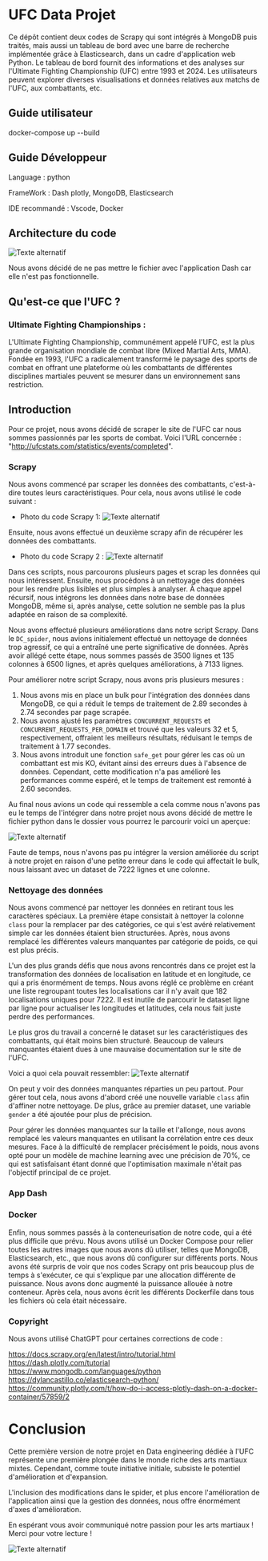 # UFC Data Projet 

Ce dépôt contient deux codes de Scrapy qui sont intégrés à MongoDB puis traités, mais aussi un tableau de bord avec une barre de recherche implémentée grâce à Elasticsearch, dans un cadre d'application web Python. Le tableau de bord fournit des informations et des analyses sur l'Ultimate Fighting Championship (UFC) entre 1993 et 2024. Les utilisateurs peuvent explorer diverses visualisations et données relatives aux matchs de l'UFC, aux combattants, etc.

## Guide utilisateur 
docker-compose up --build

## Guide Développeur 

Language : python

FrameWork : Dash plotly, MongoDB, Elasticsearch
 
IDE recommandé : Vscode, Docker 

## 	Architecture du code 
![Texte alternatif](image_rapport/architecture.png)

Nous avons décidé de ne pas mettre le fichier avec l'application Dash car elle n'est pas fonctionnelle.

## Qu'est-ce que l'UFC ?

### Ultimate Fighting Championships :

L'Ultimate Fighting Championship, communément appelé l'UFC, est la plus grande organisation mondiale de combat libre (Mixed Martial Arts, MMA). Fondée en 1993, l'UFC a radicalement transformé le paysage des sports de combat en offrant une plateforme où les combattants de différentes disciplines martiales peuvent se mesurer dans un environnement sans restriction.

## Introduction
Pour ce projet, nous avons décidé de scraper le site de l'UFC car nous sommes passionnés par les sports de combat. Voici l'URL concernée : 
"http://ufcstats.com/statistics/events/completed".

### Scrapy

Nous avons commencé par scraper les données des combattants, c'est-à-dire toutes leurs caractéristiques. Pour cela, nous avons utilisé le code suivant :

- Photo du code Scrapy 1:
![Texte alternatif](image_rapport/scrapyf.png)

Ensuite, nous avons effectué un deuxième scrapy afin de récupérer les données des combattants.
- Photo du code Scrapy 2 :
 ![Texte alternatif](image_rapport/scrapyc.png)

Dans ces scripts, nous parcourons plusieurs pages et scrap les données qui nous intéressent. Ensuite, nous procédons à un nettoyage des données pour les rendre plus lisibles et plus simples à analyser. À chaque appel récursif, nous intégrons les données dans notre base de données MongoDB, même si, après analyse, cette solution ne semble pas la plus adaptée en raison de sa complexité.

Nous avons effectué plusieurs améliorations dans notre script Scrapy. Dans le `DC_spider`, nous avions initialement effectué un nettoyage de données trop agressif, ce qui a entraîné une perte significative de données. Après avoir allégé cette étape, nous sommes passés de 3500 lignes et 135 colonnes à 6500 lignes, et après quelques améliorations, à 7133 lignes.

Pour améliorer notre script Scrapy, nous avons pris plusieurs mesures :
1. Nous avons mis en place un bulk pour l'intégration des données dans MongoDB, ce qui a réduit le temps de traitement de 2.89 secondes à 2.74 secondes par page scrapée.
2. Nous avons ajusté les paramètres `CONCURRENT_REQUESTS` et `CONCURRENT_REQUESTS_PER_DOMAIN` et trouvé que les valeurs 32 et 5, respectivement, offraient les meilleurs résultats, réduisant le temps de traitement à 1.77 secondes.
3. Nous avons introduit une fonction `safe_get` pour gérer les cas où un combattant est mis KO, évitant ainsi des erreurs dues à l'absence de données. Cependant, cette modification n'a pas amélioré les performances comme espéré, et le temps de traitement est remonté à 2.60 secondes.

Au final nous avions un code qui ressemble a cela comme nous n'avons pas eu le temps de l'intégrer dans notre projet nous avons décidé de mettre le fichier python dans le dossier vous pourrez le parcourir voici un aperçue:

![Texte alternatif](image_rapport/scrapyup.png)

Faute de temps, nous n'avons pas pu intégrer la version améliorée du script à notre projet en raison d'une petite erreur dans le code qui affectait le bulk, nous laissant avec un dataset de 7222 lignes et une colonne.

### Nettoyage des données

Nous avons commencé par nettoyer les données en retirant tous les caractères spéciaux. La première étape consistait à nettoyer la colonne `class` pour la remplacer par des catégories, ce qui s'est avéré relativement simple car les données étaient bien structurées. Après, nous avons remplacé les différentes valeurs manquantes par catégorie de poids, ce qui est plus précis.

L'un des plus grands défis que nous avons rencontrés dans ce projet est la transformation des données de localisation en latitude et en longitude, ce qui a pris énormément de temps. Nous avons réglé ce problème en créant une liste regroupant toutes les localisations car il n'y avait que 182 localisations uniques pour 7222. Il est inutile de parcourir le dataset ligne par ligne pour actualiser les longitudes et latitudes, cela nous fait juste perdre des performances.

Le plus gros du travail a concerné le dataset sur les caractéristiques des combattants, qui était moins bien structuré. Beaucoup de valeurs manquantes étaient dues à une mauvaise documentation sur le site de l'UFC. 

Voici a quoi cela pouvait ressembler:
![Texte alternatif](image_rapport/carac.png)

On peut y voir des données manquantes réparties un peu partout. Pour gérer tout cela, nous avons d'abord créé une nouvelle variable `class` afin d'affiner notre nettoyage. De plus, grâce au premier dataset, une variable `gender` a été ajoutée pour plus de précision.

Pour gérer les données manquantes sur la taille et l'allonge, nous avons remplacé les valeurs manquantes en utilisant la corrélation entre ces deux mesures. Face à la difficulté de remplacer précisément le poids, nous avons opté pour un modèle de machine learning avec une précision de 70%, ce qui est satisfaisant étant donné que l'optimisation maximale n'était pas l'objectif principal de ce projet.

### App Dash

### Docker 

Enfin, nous sommes passés à la conteneurisation de notre code, qui a été plus difficile que prévu. Nous avons utilisé un Docker Compose pour relier toutes les autres images que nous avons dû utiliser, telles que MongoDB, Elasticsearch, etc., que nous avons dû configurer sur différents ports. Nous avons été surpris de voir que nos codes Scrapy ont pris beaucoup plus de temps à s'exécuter, ce qui s'explique par une allocation différente de puissance. Nous avons donc augmenté la puissance allouée à notre conteneur. Après cela, nous avons écrit les différents Dockerfile dans tous les fichiers où cela était nécessaire.

### Copyright 

Nous avons utilisé ChatGPT pour certaines corrections de code :

https://docs.scrapy.org/en/latest/intro/tutorial.html
https://dash.plotly.com/tutorial
https://www.mongodb.com/languages/python
https://dylancastillo.co/elasticsearch-python/
https://community.plotly.com/t/how-do-i-access-plotly-dash-on-a-docker-container/57859/2



# Conclusion 

Cette première version de notre projet en Data engineering  dédiée à l'UFC représente une première plongée dans le monde riche des arts martiaux mixtes. Cependant, comme toute initiative initiale, subsiste le potentiel d'amélioration et d'expansion.

L'inclusion des modifications dans le spider, et plus encore l'amélioration de l'application ainsi que la gestion des données, nous offre énormément d'axes d'amélioration.

En espérant vous avoir communiqué notre passion pour les arts martiaux ! Merci pour votre lecture !

![Texte alternatif](image_rapport/goodbye.png)






























